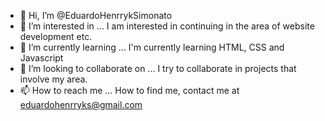 - 👋 Hi, I’m @EduardoHenrrykSimonato
- 👀 I’m interested in ... I am interested in continuing in the area of website development etc.
- 🌱 I’m currently learning ... I'm currently learning HTML, CSS and Javascript
- 💞️ I’m looking to collaborate on ... I try to collaborate in projects that involve my area.
- 📫 How to reach me ... How to find me, contact me at eduardohenrryks@gmail.com

<!---
EduardoHenrrykSimonato/EduardoHenrrykSimonato is a ✨ special ✨ repository because its `README.md` (this file) appears on your GitHub profile.
You can click the Preview link to take a look at your changes.
--->
